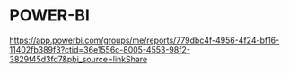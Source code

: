 # POWER-BI


https://app.powerbi.com/groups/me/reports/779dbc4f-4956-4f24-bf16-11402fb389f3?ctid=36e1556c-8005-4553-98f2-3829f45d3fd7&pbi_source=linkShare

